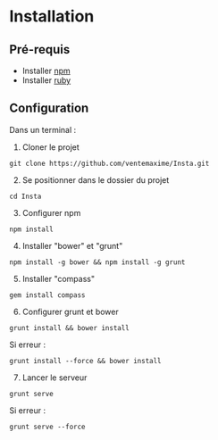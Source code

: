 # Installation
## Pré-requis

- Installer [npm](https://nodejs.org/en/)
- Installer [ruby](https://www.ruby-lang.org/en/)

## Configuration
Dans un terminal :

1. Cloner le projet
```
git clone https://github.com/ventemaxime/Insta.git
```
2. Se positionner dans le dossier du projet
```
cd Insta
```
3. Configurer npm
```
npm install
```
4. Installer "bower" et "grunt"
```
npm install -g bower && npm install -g grunt
```
5. Installer "compass"
```
gem install compass
```
6. Configurer grunt et bower
```
grunt install && bower install
```
Si erreur :
```
grunt install --force && bower install
```
7. Lancer le serveur
```
grunt serve
```
Si erreur :
```
grunt serve --force
```
